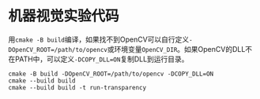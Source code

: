 # 机器视觉实验代码

用`cmake -B build`编译，如果找不到OpenCV可以自行定义`-DOpenCV_ROOT=/path/to/opencv`或环境变量`OpenCV_DIR`。如果OpenCV的DLL不在PATH中，可以定义`-DCOPY_DLL=ON`复制DLL到运行目录。

```shell
cmake -B build -DOpenCV_ROOT=/path/to/opencv -DCOPY_DLL=ON
cmake --build build
cmake --build build -t run-transparency
```


